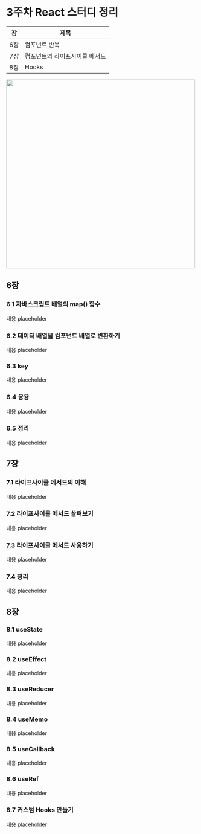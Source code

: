 # 3주차 React 스터디 정리

| 장   | 제목          |
| ---- | ------------- |
| 6장 | 컴포넌트 반복 |
| 7장 | 컴포넌트와 라이프사이클 메서드 |
| 8장 | Hooks |

<kbd><img src="https://user-images.githubusercontent.com/67777124/136016503-d054820b-37b8-462b-a338-ed208190be9c.png" height="500"></kbd>


## 6장

### 6.1 자바스크립트 배열의 map() 함수

내용 placeholder

### 6.2 데이터 배열을 컴포넌트 배열로 변환하기

내용 placeholder

### 6.3 key

내용 placeholder

### 6.4 응용

내용 placeholder

### 6.5 정리

내용 placeholder

## 7장

### 7.1 라이프사이클 메서드의 이해

내용 placeholder

### 7.2 라이프사이클 메서드 살펴보기

내용 placeholder

### 7.3 라이프사이클 메서드 사용하기

내용 placeholder

### 7.4 정리

내용 placeholder

## 8장

### 8.1 useState

내용 placeholder

### 8.2 useEffect

내용 placeholder

### 8.3 useReducer

내용 placeholder

### 8.4 useMemo

내용 placeholder

### 8.5 useCallback

내용 placeholder

### 8.6 useRef

내용 placeholder

### 8.7 커스텀 Hooks 만들기

내용 placeholder
